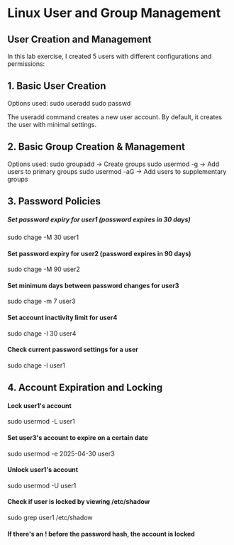 # Linux User and Group Management

## User Creation and Management

In this lab exercise, I created 5 users with different configurations and permissions:

## 1. Basic User Creation

Options used:
sudo useradd 
sudo passwd 

The useradd command creates a new user account. By default, it creates the user with minimal settings.

## 2. Basic Group Creation & Management

Options used:
sudo groupadd -> Create groups
sudo usermod -g -> Add users to primary groups
sudo usermod -aG -> Add users to supplementary groups

## 3. Password Policies

##### Set password expiry for user1 (password expires in 30 days)
sudo chage -M 30 user1

#### Set password expiry for user2 (password expires in 90 days)
sudo chage -M 90 user2

#### Set minimum days between password changes for user3
sudo chage -m 7 user3

#### Set account inactivity limit for user4
sudo chage -I 30 user4

#### Check current password settings for a user
sudo chage -l user1

## 4. Account Expiration and Locking
#### Lock user1's account
sudo usermod -L user1

#### Set user3's account to expire on a certain date
sudo usermod -e 2025-04-30 user3

#### Unlock user1's account
sudo usermod -U user1

#### Check if user is locked by viewing /etc/shadow
sudo grep user1 /etc/shadow
#### If there's an ! before the password hash, the account is locked